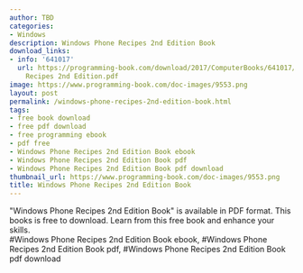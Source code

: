 ```yaml
---
author: TBD
categories:
- Windows
description: Windows Phone Recipes 2nd Edition Book
download_links:
- info: '641017'
  url: https://programming-book.com/download/2017/ComputerBooks/641017/Windows Phone
    Recipes 2nd Edition.pdf
image: https://www.programming-book.com/doc-images/9553.png
layout: post
permalink: /windows-phone-recipes-2nd-edition-book.html
tags:
- free book download
- free pdf download
- free programming ebook
- pdf free
- Windows Phone Recipes 2nd Edition Book ebook
- Windows Phone Recipes 2nd Edition Book pdf
- Windows Phone Recipes 2nd Edition Book pdf download
thumbnail_url: https://www.programming-book.com/doc-images/9553.png
title: Windows Phone Recipes 2nd Edition Book
---
```


 
<div class="item-desc text-justify">
  "Windows Phone Recipes 2nd Edition Book" is available in PDF format. This books is free to download. Learn from this free book and enhance your skills.
  <br>
  #Windows Phone Recipes 2nd Edition Book ebook, #Windows Phone Recipes 2nd Edition Book pdf, #Windows Phone Recipes 2nd Edition Book pdf download
</div>